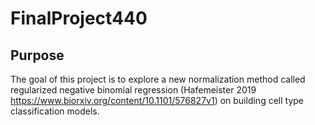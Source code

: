 # FinalProject440
## Purpose
The goal of this project is to explore a new normalization method called regularized negative binomial regression (Hafemeister 2019 https://www.biorxiv.org/content/10.1101/576827v1) on building cell type classification models. 
